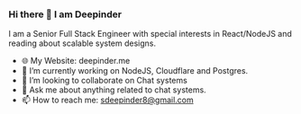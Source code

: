 ### Hi there 👋 I am Deepinder

I am a Senior Full Stack Engineer with special interests in React/NodeJS and reading about scalable system designs.

- 🌐 My Website: deepinder.me
- 🔭 I’m currently working on NodeJS, Cloudflare and Postgres.
- 👯 I’m looking to collaborate on Chat systems
- 💬 Ask me about anything related to chat systems.
- 📫 How to reach me: sdeepinder8@gmail.com
